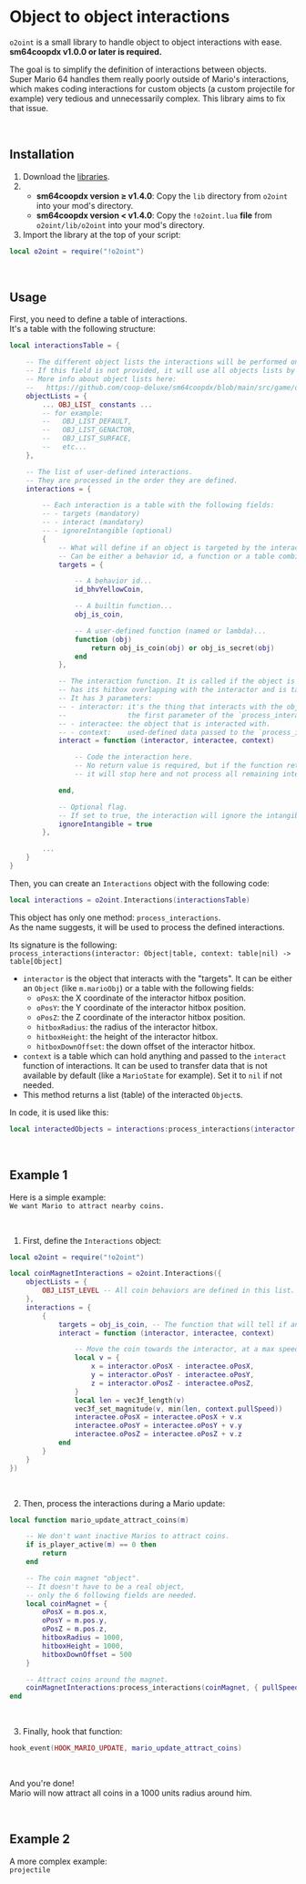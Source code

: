# Object to object interactions

`o2oint` is a small library to handle object to object interactions with ease.<br>
**sm64coopdx v1.0.0 or later is required.**

The goal is to simplify the definition of interactions between objects.<br>
Super Mario 64 handles them really poorly outside of Mario's interactions, which makes coding interactions for custom objects (a custom projectile for example) very tedious and unnecessarily complex. This library aims to fix that issue.

<br>

## Installation

1. Download the [libraries](https://github.com/PeachyPeachSM64/coopdx-libs/archive/refs/heads/master.zip).
2. - **sm64coopdx version ≥ v1.4.0**: Copy the `lib` directory from `o2oint` into your mod's directory.
   - **sm64coopdx version < v1.4.0**: Copy the `!o2oint.lua` **file** from `o2oint/lib/o2oint` into your mod's directory.
3. Import the library at the top of your script:
```lua
local o2oint = require("!o2oint")
```

<br>

## Usage

First, you need to define a table of interactions.<br>
It's a table with the following structure:
```lua
local interactionsTable = {

    -- The different object lists the interactions will be performed on.
    -- If this field is not provided, it will use all objects lists by default.
    -- More info about object lists here:
    --   https://github.com/coop-deluxe/sm64coopdx/blob/main/src/game/object_list_processor.h#L32
    objectLists = {
        ... OBJ_LIST_ constants ...
        -- for example:
        --   OBJ_LIST_DEFAULT,
        --   OBJ_LIST_GENACTOR,
        --   OBJ_LIST_SURFACE,
        --   etc...
    },

    -- The list of user-defined interactions.
    -- They are processed in the order they are defined.
    interactions = {

        -- Each interaction is a table with the following fields:
        -- - targets (mandatory)
        -- - interact (mandatory)
        -- - ignoreIntangible (optional)
        {
            -- What will define if an object is targeted by the interaction.
            -- Can be either a behavior id, a function or a table combining both types.
            targets = {

                -- A behavior id...
                id_bhvYellowCoin,

                -- A builtin function...
                obj_is_coin,

                -- A user-defined function (named or lambda)...
                function (obj)
                    return obj_is_coin(obj) or obj_is_secret(obj)
                end
            },

            -- The interaction function. It is called if the object is valid for interaction,
            -- has its hitbox overlapping with the interactor and is targeted by the interaction.
            -- It has 3 parameters:
            -- - interactor: it's the thing that interacts with the objects around it,
            --               the first parameter of the `process_interactions` function (see later).
            -- - interactee: the object that is interacted with.
            -- - context:    used-defined data passed to the `process_interactions` function (see later).
            interact = function (interactor, interactee, context)

                -- Code the interaction here.
                -- No return value is required, but if the function returns true,
                -- it will stop here and not process all remaining interactions or objects.

            end,

            -- Optional flag.
            -- If set to true, the interaction will ignore the intangibility state of the objects.
            ignoreIntangible = true
        },

        ...
    }
}
```

Then, you can create an `Interactions` object with the following code:
```lua
local interactions = o2oint.Interactions(interactionsTable)
```

This object has only one method: `process_interactions`.<br>
As the name suggests, it will be used to process the defined interactions.

Its signature is the following:<br>
`process_interactions(interactor: Object|table, context: table|nil) -> table[Object]`
- `interactor` is the object that interacts with the "targets". It can be either an `Object` (like `m.marioObj`) or a table with the following fields:
  - `oPosX`: the X coordinate of the interactor hitbox position.
  - `oPosY`: the Y coordinate of the interactor hitbox position.
  - `oPosZ`: the Z coordinate of the interactor hitbox position.
  - `hitboxRadius`: the radius of the interactor hitbox.
  - `hitboxHeight`: the height of the interactor hitbox.
  - `hitboxDownOffset`: the down offset of the interactor hitbox.
- `context` is a table which can hold anything and passed to the `interact` function of interactions. It can be used to transfer data that is not available by default (like a `MarioState` for example). Set it to `nil` if not needed.
- This method returns a list (table) of the interacted `Object`s.

In code, it is used like this:
```lua
local interactedObjects = interactions:process_interactions(interactor, context)
```

<br>

## Example 1

Here is a simple example:<br>
`We want Mario to attract nearby coins.`

<br>

1. First, define the `Interactions` object:
```lua
local o2oint = require("!o2oint")

local coinMagnetInteractions = o2oint.Interactions({
    objectLists = {
        OBJ_LIST_LEVEL -- All coin behaviors are defined in this list. No need for other ones.
    },
    interactions = {
        {
            targets = obj_is_coin, -- The function that will tell if an object is a coin.
            interact = function (interactor, interactee, context)

                -- Move the coin towards the interactor, at a max speed of `pullSpeed` units.
                local v = {
                    x = interactor.oPosX - interactee.oPosX,
                    y = interactor.oPosY - interactee.oPosY,
                    z = interactor.oPosZ - interactee.oPosZ,
                }
                local len = vec3f_length(v)
                vec3f_set_magnitude(v, min(len, context.pullSpeed))
                interactee.oPosX = interactee.oPosX + v.x
                interactee.oPosY = interactee.oPosY + v.y
                interactee.oPosZ = interactee.oPosZ + v.z
            end
        }
    }
})
```

<br>

2. Then, process the interactions during a Mario update:
```lua
local function mario_update_attract_coins(m)

    -- We don't want inactive Marios to attract coins.
    if is_player_active(m) == 0 then
        return
    end

    -- The coin magnet "object".
    -- It doesn't have to be a real object,
    -- only the 6 following fields are needed.
    local coinMagnet = {
        oPosX = m.pos.x,
        oPosY = m.pos.y,
        oPosZ = m.pos.z,
        hitboxRadius = 1000,
        hitboxHeight = 1000,
        hitboxDownOffset = 500
    }

    -- Attract coins around the magnet.
    coinMagnetInteractions:process_interactions(coinMagnet, { pullSpeed = 50 })
end
```

<br>

3. Finally, hook that function:
```lua
hook_event(HOOK_MARIO_UPDATE, mario_update_attract_coins)
```

<br>

And you're done!<br>
Mario will now attract all coins in a 1000 units radius around him.

<br>

## Example 2

A more complex example:<br>
`projectile`


